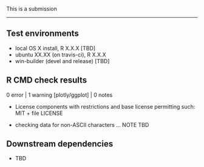 This is a submission 

---

## Test environments
* local OS X install, R X.X.X [TBD]
* ubuntu XX.XX (on travis-ci), R X.X.X
* win-builder (devel and release) [TBD]

## R CMD check results

0 error | 1 warning [plotly/ggplot] | 0 notes

* License components with restrictions and base license permitting such:
  MIT + file LICENSE
  
* checking data for non-ASCII characters ... NOTE
  TBD
  
## Downstream dependencies

* TBD
